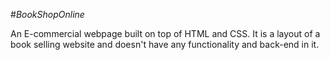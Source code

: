 #*BookShopOnline*

An E-commercial webpage built on top of HTML and CSS. It is a layout of a book selling website and doesn't have any functionality and back-end in it.
